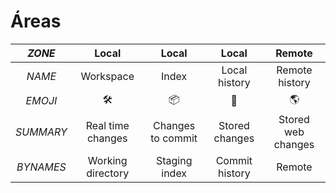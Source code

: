# Áreas

| _ZONE_    | Local               | Local             | Local            | Remote             |
|:---------:|:-------------------:|:-----------------:|:----------------:|:------------------:|
| _NAME_    | Workspace           | Index             | Local history    | Remote history     |
| _EMOJI_   | :hammer_and_wrench: | :package:         | :page_with_curl: | :earth_americas:   |
| _SUMMARY_ | Real time changes   | Changes to commit | Stored changes   | Stored web changes |
| _BYNAMES_ | Working directory   | Staging index     | Commit history   | Remote             |
